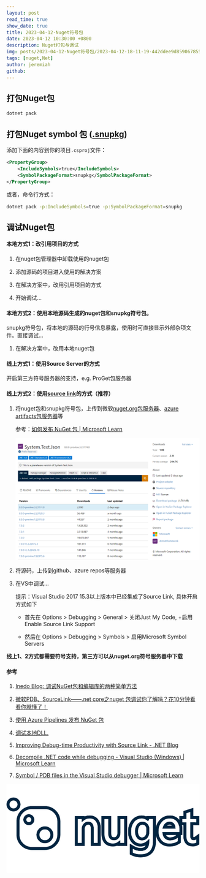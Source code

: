 ```yaml
---
layout: post
read_time: true
show_date: true
title: 2023-04-12-Nuget符号包
date: 2023-04-12 10:30:00 +0800
description: Nuget打包与调试
img: posts/2023-04-12-Nuget符号包/2023-04-12-18-11-19-442ddee9d85906785517a1b14246158a.jpeg
tags: [nuget,Net]
author: jeremiah
github: 
---
```


## 打包Nuget包

```sh
dotnet pack
```

## 打包Nuget symbol 包 ([.snupkg](https://learn.microsoft.com/en-us/nuget/create-packages/symbol-packages-snupkg))

添加下面的内容到你的项目`.csproj`文件：

```xml
<PropertyGroup>
    <IncludeSymbols>true</IncludeSymbols>
    <SymbolPackageFormat>snupkg</SymbolPackageFormat>
</PropertyGroup>
```

或者，命令行方式：

```sh
dotnet pack -p:IncludeSymbols=true -p:SymbolPackageFormat=snupkg
```

## 调试Nuget包

#### 本地方式1：改引用项目的方式

1. 在nuget包管理器中卸载使用的nuget包

2. 添加源码的项目进入使用的解决方案

3. 在解决方案中，改用引用项目的方式

4. 开始调试...

#### 本地方式2：使用本地源码生成的nuget包和snupkg符号包。

snupkg符号包，将本地的源码的行号信息暴露，使用时可直接显示外部杂项文件。直接调试...

1. 在解决方案中，改用本地nuget包

#### 线上方式1：使用Source Server的方式

开启第三方符号服务器的支持，e.g. ProGet包服务器

#### 线上方式2：使用[source link](https://github.com/dotnet/sourcelink)的方式（推荐）

1. 将nuget包和snupkg符号包，上传到微软[nuget.org包服务器](https://www.nuget.org/packages)、[azure artifacts包服务器]()等
   
   参考：[如何发布 NuGet 包 | Microsoft Learn](https://learn.microsoft.com/zh-cn/nuget/nuget-org/publish-a-package)
   
   ![](../assets/img/posts/2023-04-12-Nuget符号包/2023-04-13-18-12-39-image.png)

2. 将源码，上传到github、azure repos等服务器

3. 在VS中调试...
   
   提示：Visual Studio 2017 15.3以上版本中已经集成了Source Link, 具体开启方式如下
   
   + 首先在 Options > Debugging > General > 关闭Just My Code, +启用Enable Source Link Support
   
   + 然后在 Options > Debugging > Symbols > 启用Microsoft Symbol Servers
     
**线上1、2方式都需要符号支持，第三方可以从nuget.org符号服务器中下载**

#### 参考

1. [Inedo Blog: 调试NuGet包和编辑库的两种简单方法](https://blog.inedo.com/nuget/how-to-debug-nuget-packages-the-painless-way/)

2. [微软PDB、SourceLink——.net core之nuget 包调试你了解吗？花10分钟看看你就懂了！](https://blog.csdn.net/weixin_51954021/article/details/112188179)

3. [使用 Azure Pipelines 发布 NuGet 包](https://learn.microsoft.com/zh-cn/azure/devops/pipelines/artifacts/nuget?view=azure-devops&tabs=yaml)

4. [调试本地DLL.](https://spin.atomicobject.com/2018/01/29/debugging-nuget-package/)

5. [Improving Debug-time Productivity with Source Link - .NET Blog](https://devblogs.microsoft.com/dotnet/improving-debug-time-productivity-with-source-link/)

6. [Decompile .NET code while debugging - Visual Studio (Windows) | Microsoft Learn](https://learn.microsoft.com/en-us/visualstudio/debugger/decompilation?view=vs-2022)

7. [Symbol / PDB files in the Visual Studio debugger | Microsoft Learn](https://learn.microsoft.com/en-us/visualstudio/debugger/specify-symbol-dot-pdb-and-source-files-in-the-visual-studio-debugger?view=vs-2019#configure-symbol-locations-and-loading-options)

![](../assets/img/posts/2023-04-12-Nuget符号包/2023-04-12-18-11-19-442ddee9d85906785517a1b14246158a.jpeg)
